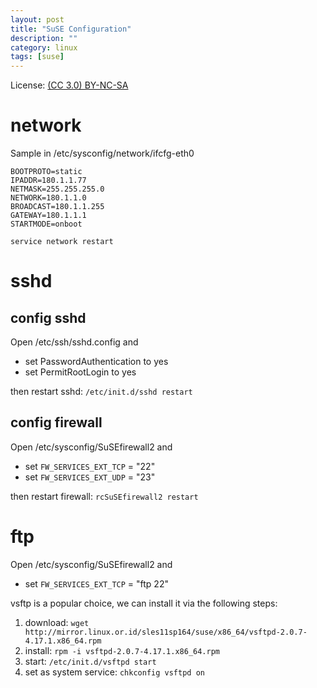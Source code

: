 ```yaml
---
layout: post
title: "SuSE Configuration"
description: ""
category: linux
tags: [suse]
---
```


License: [(CC 3.0) BY-NC-SA](http://creativecommons.org/licenses/by-nc-sa/3.0/)

# network
Sample in /etc/sysconfig/network/ifcfg-eth0

    BOOTPROTO=static
    IPADDR=180.1.1.77
    NETMASK=255.255.255.0
    NETWORK=180.1.1.0
    BROADCAST=180.1.1.255
    GATEWAY=180.1.1.1
    STARTMODE=onboot

`service network restart`

# sshd
## config sshd
Open /etc/ssh/sshd.config and
- set PasswordAuthentication to yes
- set PermitRootLogin to yes

then restart sshd: `/etc/init.d/sshd restart`

## config firewall
Open /etc/sysconfig/SuSEfirewall2 and
- set `FW_SERVICES_EXT_TCP` = "22"
- set `FW_SERVICES_EXT_UDP` = "23"

then restart firewall: `rcSuSEfirewall2 restart`

# ftp
Open /etc/sysconfig/SuSEfirewall2 and
- set `FW_SERVICES_EXT_TCP` = "ftp 22"

vsftp is a popular choice, we can install it via the following steps:

1. download: `wget http://mirror.linux.or.id/sles11sp164/suse/x86_64/vsftpd-2.0.7-4.17.1.x86_64.rpm`
2. install: `rpm -i vsftpd-2.0.7-4.17.1.x86_64.rpm`
3. start: `/etc/init.d/vsftpd start`
4. set as system service: `chkconfig vsftpd on`
